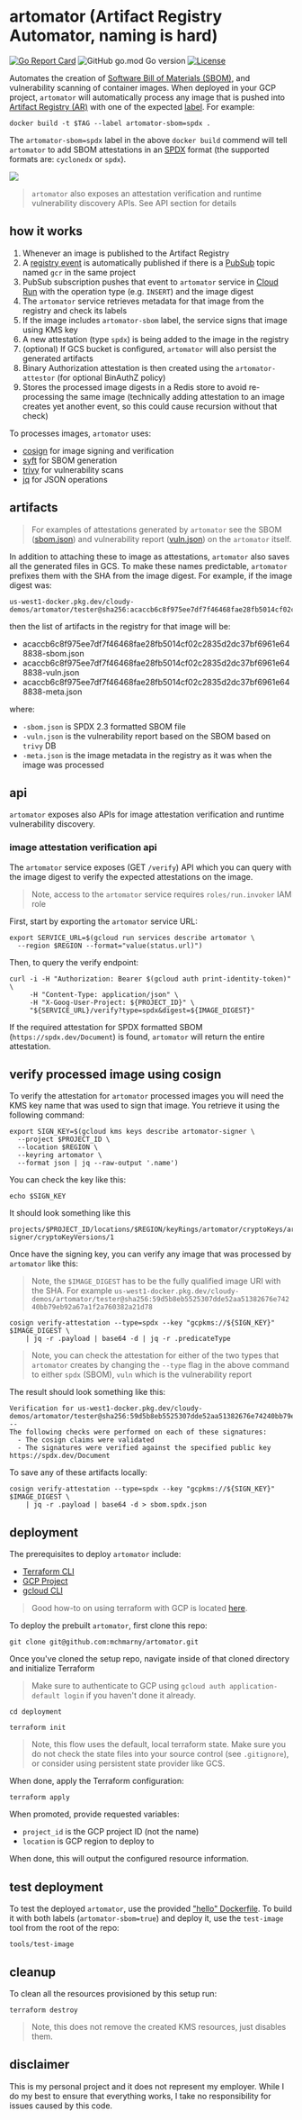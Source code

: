 # artomator (Artifact Registry Automator, naming is hard)


[![Go Report Card](https://goreportcard.com/badge/github.com/mchmarny/artomator)](https://goreportcard.com/report/github.com/mchmarny/artomator) ![GitHub go.mod Go version](https://img.shields.io/github/go-mod/go-version/mchmarny/artomator) [![License](https://img.shields.io/badge/License-Apache%202.0-blue.svg)](https://github.com/gojp/goreportcard/blob/master/LICENSE)

Automates the creation of [Software Bill of Materials (SBOM)](https://www.cisa.gov/sbom), and vulnerability scanning of container images. When deployed in your GCP project, `artomator` will automatically process any image that is pushed into [Artifact Registry (AR)](https://cloud.google.com/artifact-registry) with one of the expected [label](https://docs.docker.com/config/labels-custom-metadata/). For example:

```shell
docker build -t $TAG --label artomator-sbom=spdx .
```

The `artomator-sbom=spdx` label in the above `docker build` commend will tell `artomator` to add SBOM attestations in an [SPDX](https://spdx.dev/) format (the supported formats are: `cyclonedx` or `spdx`).

![](images/flow.png)

> `artomator` also exposes an attestation verification and runtime vulnerability discovery APIs. See API section for details

## how it works

1. Whenever an image is published to the Artifact Registry 
2. A [registry event](https://cloud.google.com/artifact-registry/docs/configure-notifications) is automatically published if there is a [PubSub](https://cloud.google.com/pubsub/docs/overview) topic named `gcr` in the same project
3. PubSub subscription pushes that event to `artomator` service in [Cloud Run](https://cloud.google.com/run) with the operation type (e.g. `INSERT`) and the image digest
4. The `artomator` service retrieves metadata for that image from the registry and check its labels
5. If the image includes `artomator-sbom` label, the service signs that image using KMS key
6. A new attestation (type `spdx`) is being added to the image in the registry
7. (optional) If GCS bucket is configured, `artomator` will also persist the generated artifacts
8. Binary Authorization attestation is then created using the `artomator-attestor` (for optional BinAuthZ policy)
9. Stores the processed image digests in a Redis store to avoid re-processing the same image (technically adding attestation to an image creates yet another event, so this could cause recursion without that check)

To processes images, `artomator` uses:

* [cosign](https://github.com/sigstore/cosign) for image signing and verification
* [syft](https://github.com/anchore/syft) for SBOM generation 
* [trivy](https://github.com/aquasecurity/trivy) for vulnerability scans 
* [jq](https://stedolan.github.io/jq/) for JSON operations 

## artifacts 

> For examples of attestations generated by `artomator` see the SBOM ([sbom.json](sbom.json)) and vulnerability report ([vuln.json](vuln.json)) on the `artomator` itself.

In addition to attaching these to image as attestations, `artomator` also saves all the generated files in GCS. To make these names predictable, `artomator` prefixes them with the SHA from the image digest. For example, if the image digest was:

```shell
us-west1-docker.pkg.dev/cloudy-demos/artomator/tester@sha256:acaccb6c8f975ee7df7f46468fae28fb5014cf02c2835d2dc37bf6961e648838
```

then the list of artifacts in the registry for that image will be: 

* acaccb6c8f975ee7df7f46468fae28fb5014cf02c2835d2dc37bf6961e648838-sbom.json
* acaccb6c8f975ee7df7f46468fae28fb5014cf02c2835d2dc37bf6961e648838-vuln.json
* acaccb6c8f975ee7df7f46468fae28fb5014cf02c2835d2dc37bf6961e648838-meta.json

where:

* `-sbom.json` is SPDX 2.3 formatted SBOM file
* `-vuln.json` is the vulnerability report based on the SBOM based on `trivy` DB
* `-meta.json` is the image metadata in the registry as it was when the image was processed

## api 

`artomator` exposes also APIs for image attestation verification and runtime vulnerability discovery. 

### image attestation verification api

The `artomator` service exposes (GET `/verify`) API which you can query with the image digest to verify the expected attestations on the image.

> Note, access to the `artomator` service requires `roles/run.invoker` IAM role

First, start by exporting the `artomator` service URL:

```shell
export SERVICE_URL=$(gcloud run services describe artomator \
  --region $REGION --format="value(status.url)")
```

Then, to query the verify endpoint:

```shell
curl -i -H "Authorization: Bearer $(gcloud auth print-identity-token)" \
     -H "Content-Type: application/json" \
     -H "X-Goog-User-Project: ${PROJECT_ID}" \
     "${SERVICE_URL}/verify?type=spdx&digest=${IMAGE_DIGEST}"
```

If the required attestation for SPDX formatted SBOM (`https://spdx.dev/Document`) is found, `artomator` will return the entire attestation.

## verify processed image using cosign

To verify the attestation for `artomator` processed images you will need the KMS key name that was used to sign that image. You retrieve it using the following command:

```shell
export SIGN_KEY=$(gcloud kms keys describe artomator-signer \
  --project $PROJECT_ID \
  --location $REGION \
  --keyring artomator \
  --format json | jq --raw-output '.name')
```

You can check the key like this: 

```shell
echo $SIGN_KEY
```

It should look something like this

```shell
projects/$PROJECT_ID/locations/$REGION/keyRings/artomator/cryptoKeys/artomator-signer/cryptoKeyVersions/1
```

Once have the signing key, you can verify any image that was processed by `artomator` like this:

> Note, the `$IMAGE_DIGEST` has to be the fully qualified image URI with the SHA. For example `us-west1-docker.pkg.dev/cloudy-demos/artomator/tester@sha256:59d5b8eb5525307dde52aa51382676e74240bb79eb92a67a1f2a760382a21d78`

```shell
cosign verify-attestation --type=spdx --key "gcpkms://${SIGN_KEY}" $IMAGE_DIGEST \
    | jq -r .payload | base64 -d | jq -r .predicateType
```

> Note, you can check the attestation for either of the two types that `artomator` creates by changing the `--type` flag in the above command to either `spdx` (SBOM), `vuln` which is the vulnerability report

The result should look something like this: 

```shell
Verification for us-west1-docker.pkg.dev/cloudy-demos/artomator/tester@sha256:59d5b8eb5525307dde52aa51382676e74240bb79eb92a67a1f2a760382a21d78 --
The following checks were performed on each of these signatures:
  - The cosign claims were validated
  - The signatures were verified against the specified public key
https://spdx.dev/Document
```

To save any of these artifacts locally: 

```shell
cosign verify-attestation --type=spdx --key "gcpkms://${SIGN_KEY}" $IMAGE_DIGEST \
    | jq -r .payload | base64 -d > sbom.spdx.json
```

## deployment 

The prerequisites to deploy `artomator` include: 

* [Terraform CLI](https://www.terraform.io/downloads)
* [GCP Project](https://cloud.google.com/resource-manager/docs/creating-managing-projects)
* [gcloud CLI](https://cloud.google.com/sdk/gcloud)
  
> Good how-to on using terraform with GCP is located [here](https://cloud.google.com/community/tutorials/getting-started-on-gcp-with-terraform).

To deploy the prebuilt `artomator`, first clone this repo:

```shell
git clone git@github.com:mchmarny/artomator.git
```

Once you've cloned the setup repo, navigate inside of that cloned directory and initialize Terraform

> Make sure to authenticate to GCP using `gcloud auth application-default login` if you haven't done it already.

```shell
cd deployment

terraform init
```

> Note, this flow uses the default, local terraform state. Make sure you do not check the state files into your source control (see `.gitignore`), or consider using persistent state provider like GCS.


When done, apply the Terraform configuration:

```shell
terraform apply
```

When promoted, provide requested variables:

* `project_id` is the GCP project ID (not the name)
* `location` is GCP region to deploy to

When done, this will output the configured resource information. 

## test deployment

To test the deployed `artomator`, use the provided ["hello" Dockerfile](tests/Dockerfile). To build it with both labels (`artomator-sbom=true`) and deploy it, use the `test-image` tool from the root of the repo: 

```shell
tools/test-image
```

## cleanup

To clean all the resources provisioned by this setup run: 

```shell
terraform destroy
```

> Note, this does not remove the created KMS resources, just disables them. 

## disclaimer

This is my personal project and it does not represent my employer. While I do my best to ensure that everything works, I take no responsibility for issues caused by this code.
